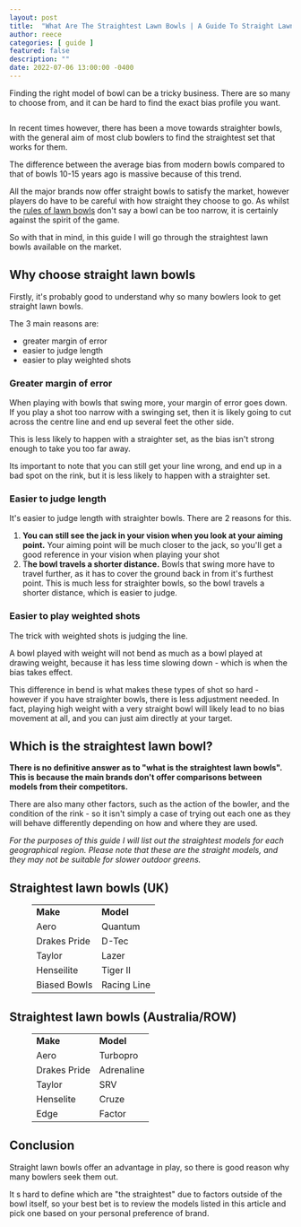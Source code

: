 ```yaml
---
layout: post
title:  "What Are The Straightest Lawn Bowls | A Guide To Straight Lawn Bowls"
author: reece
categories: [ guide ]
featured: false
description: ""
date: 2022-07-06 13:00:00 -0400
---
```

    

<!-- wp:paragraph -->
<p xmlns="http://www.w3.org/1999/xhtml">Finding the right model of bowl can be a tricky business. There are so many to choose from, and it can be hard to find the exact bias profile you want.</p>
<!-- /wp:paragraph -->

<!-- wp:image {"id":1294,"sizeSlug":"full","linkDestination":"none"} -->
<figure class="wp-block-image size-full"><img src="/img/posts/What-Are-The-Straightest-Lawn-Bowls.jpg" alt="" class="wp-image-1294"/></figure>
<!-- /wp:image -->

<!-- wp:paragraph -->
<p>In recent times however, there has been a move towards straighter bowls, with the general aim of most club bowlers to find the straightest set that works for them. </p>
<!-- /wp:paragraph -->

<!-- wp:paragraph -->
<p>The difference between the average bias from modern bowls compared to that of bowls 10-15 years ago is massive because of this trend.</p>
<!-- /wp:paragraph -->

<!-- wp:paragraph -->
<p>All the major brands now offer straight bowls to satisfy the market, however players do have to be careful with how straight they choose to go. As whilst the <a href="https://www.jackhighbowls.com/help/lawn-bowls-rules/" data-type="post" data-id="304">rules of lawn bowls</a> don't say a bowl can be too narrow, it is certainly against the spirit of the game.</p>
<!-- /wp:paragraph -->

<!-- wp:paragraph -->
<p>So with that in mind, in this guide I will go through the straightest lawn bowls available on the market.</p>
<!-- /wp:paragraph -->

<!-- wp:heading -->
<h2>Why choose straight lawn bowls</h2>
<!-- /wp:heading -->

<!-- wp:paragraph -->
<p>Firstly, it's probably good to understand why so many bowlers look to get straight lawn bowls.</p>
<!-- /wp:paragraph -->

<!-- wp:paragraph -->
<p>The 3 main reasons are:</p>
<!-- /wp:paragraph -->

<!-- wp:list -->
<ul><!-- wp:list-item -->
<li>greater margin of error</li>
<!-- /wp:list-item -->

<!-- wp:list-item -->
<li>easier to judge length</li>
<!-- /wp:list-item -->

<!-- wp:list-item -->
<li>easier to play weighted shots</li>
<!-- /wp:list-item --></ul>
<!-- /wp:list -->

<!-- wp:heading {"level":3} -->
<h3>Greater margin of error</h3>
<!-- /wp:heading -->

<!-- wp:paragraph -->
<p>When playing with bowls that swing more, your margin of error goes down. If you play a shot too narrow with a swinging set, then it is likely going to cut across the centre line and end up several feet the other side.</p>
<!-- /wp:paragraph -->

<!-- wp:paragraph -->
<p>This is less likely to happen with a straighter set, as the bias isn't strong enough to take you too far away.</p>
<!-- /wp:paragraph -->

<!-- wp:paragraph -->
<p>Its important to note that you can still get your line wrong, and end up in a bad spot on the rink, but it is less likely to happen with a straighter set.</p>
<!-- /wp:paragraph -->

<!-- wp:heading {"level":3} -->
<h3>Easier to judge length</h3>
<!-- /wp:heading -->

<!-- wp:paragraph -->
<p>It's easier to judge length with straighter bowls. There are 2 reasons for this.</p>
<!-- /wp:paragraph -->

<!-- wp:list {"ordered":true} -->
<ol><!-- wp:list-item -->
<li><strong>You can still see the jack in your vision when you look at your aiming point.</strong> Your aiming point will be much closer to the jack, so you'll get a good reference in your vision when playing your shot</li>
<!-- /wp:list-item -->

<!-- wp:list-item -->
<li>T<strong>he bowl travels a shorter distance.</strong> Bowls that swing more have to travel further, as it has to cover the ground back in from it's furthest point. This is much less for straighter bowls, so the bowl travels a shorter distance, which is easier to judge.</li>
<!-- /wp:list-item --></ol>
<!-- /wp:list -->

<!-- wp:heading {"level":3} -->
<h3>Easier to play weighted shots</h3>
<!-- /wp:heading -->

<!-- wp:paragraph -->
<p>The trick with weighted shots is judging the line.</p>
<!-- /wp:paragraph -->

<!-- wp:paragraph -->
<p>A bowl played with weight will not bend as much as a bowl played at drawing weight, because it has less time slowing down - which is when the bias takes effect.</p>
<!-- /wp:paragraph -->

<!-- wp:paragraph -->
<p>This difference in bend is what makes these types of shot so hard - however if you have straighter bowls, there is less adjustment needed. In fact, playing high weight with a very straight bowl will likely lead to no bias movement at all, and you can just aim directly at your target.</p>
<!-- /wp:paragraph -->

<!-- wp:heading -->
<h2>Which is the straightest lawn bowl?</h2>
<!-- /wp:heading -->

<!-- wp:paragraph -->
<p><strong>There is no definitive answer as to "what is the straightest lawn bowls". This is because the main brands don't offer comparisons between models from their competitors.</strong></p>
<!-- /wp:paragraph -->

<!-- wp:paragraph -->
<p>There are also many other factors, such as the action of the bowler, and the condition of the rink - so  it isn't simply a case of trying out each one as they will behave differently depending on how and where they are used.</p>
<!-- /wp:paragraph -->

<!-- wp:paragraph -->
<p><em>For the purposes of this guide I will list out the straightest models for each geographical region. Please note that these are the straight models, and they may not be suitable for slower outdoor greens.</em></p>
<!-- /wp:paragraph -->

<!-- wp:heading -->
<h2>Straightest lawn bowls (UK)</h2>
<!-- /wp:heading -->

<!-- wp:table {"className":"is-style-regular"} -->
<figure class="wp-block-table is-style-regular"><table><tbody><tr><td><strong>Make</strong></td><td><strong>Model</strong></td></tr><tr><td>Aero</td><td>Quantum</td></tr><tr><td>Drakes Pride</td><td>D-Tec</td></tr><tr><td>Taylor </td><td>Lazer</td></tr><tr><td>Henseilite</td><td>Tiger II</td></tr><tr><td>Biased Bowls</td><td>Racing Line</td></tr></tbody></table></figure>
<!-- /wp:table -->

<!-- wp:heading -->
<h2>Straightest lawn bowls (Australia/ROW)</h2>
<!-- /wp:heading -->

<!-- wp:table {"className":"is-style-regular"} -->
<figure class="wp-block-table is-style-regular"><table><tbody><tr><td><strong>Make</strong></td><td><strong>Model</strong></td></tr><tr><td>Aero</td><td>Turbopro</td></tr><tr><td>Drakes Pride</td><td>Adrenaline</td></tr><tr><td>Taylor </td><td>SRV</td></tr><tr><td>Henselite</td><td>Cruze</td></tr><tr><td>Edge</td><td>Factor</td></tr></tbody></table></figure>
<!-- /wp:table -->

<!-- wp:heading -->
<h2>Conclusion</h2>
<!-- /wp:heading -->

<!-- wp:paragraph -->
<p>Straight lawn bowls offer an advantage in play, so there is good reason why many bowlers seek them out.</p>
<!-- /wp:paragraph -->

<!-- wp:paragraph -->
<p>It s hard to define which are "the straightest" due to factors outside of the bowl itself, so your best bet is to review the models listed in this article and pick one based on your personal preference of brand.</p>
<!-- /wp:paragraph -->
    